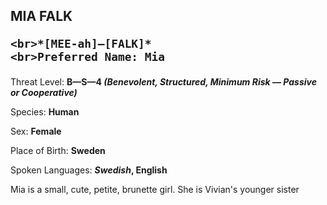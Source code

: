 
<div id="mia-falk" style="page-break-before: always;">
  <h2>
    MIA FALK
    
    <br>*[MEE-ah]—[FALK]*
    <br>Preferred Name: Mia
  </h2>
  
Threat Level: **B—S—4 *(Benevolent, Structured, Minimum Risk — Passive or Cooperative)***

  
Species: **Human**

  
Sex: **Female**

  
  
Place of Birth: **Sweden**

  
Spoken Languages: ***Swedish*, English**

  
Mia is a small, cute, petite, brunette girl. She is Vivian's younger sister

</div>